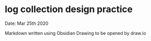 # log collection design practice

Date:  Mar 25th 2020

Markdown written using Obsidian
Drawing to be opened by draw.io
